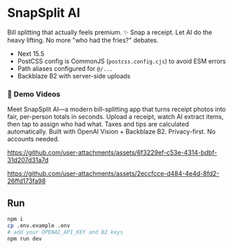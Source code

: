 # SnapSplit AI 
Bill splitting that actually feels premium. ✨
Snap a receipt. Let AI do the heavy lifting. 
No more "who had the fries?" debates.

- Next 15.5 
- PostCSS config is CommonJS (`postcss.config.cjs`) to avoid ESM errors
- Path aliases configured for `@/...`
- Backblaze B2 with server-side uploads

### 🎥 Demo Videos

Meet SnapSplit AI—a modern bill-splitting app that turns receipt photos into fair, per-person totals in seconds. Upload a receipt, watch AI extract items, then tap to assign who had what. Taxes and tips are calculated automatically. Built with OpenAI Vision + Backblaze B2. Privacy-first. No accounts needed.

https://github.com/user-attachments/assets/6f3229ef-c53e-4314-bdbf-31d207d31a7d

https://github.com/user-attachments/assets/2eccfcce-d484-4e4d-8fd2-26ffd173fa98

## Run
```bash
npm i
cp .env.example .env
# add your OPENAI_API_KEY and B2 keys
npm run dev
```
